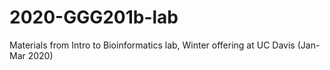 # 2020-GGG201b-lab
Materials from Intro to Bioinformatics lab, Winter offering at UC Davis (Jan-Mar 2020)
